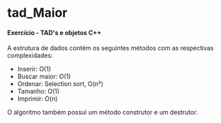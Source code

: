 # tad_Maior

#### Exercício - TAD's e objetos C++

A estrutura de dados contém os seguintes métodos com as respectivas complexidades:
- Inserir: O(1)
- Buscar maior: O(1)
- Ordenar: Selection sort, O(n²)
- Tamanho: O(1)
- Imprimir: O(n)

O algoritmo também possui um método construtor e um destrutor.
